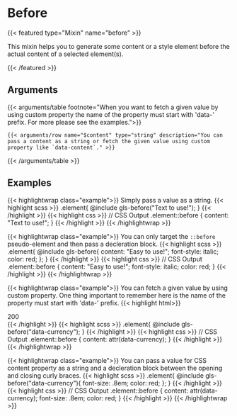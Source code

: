 # Before

{{< featured type="Mixin" name="before" >}}

This mixin helps you to generate some content or a style element before the actual content of a selected element(s).

{{< /featured >}}

## Arguments

{{< arguments/table footnote="When you want to fetch a given value by using custom property the name of the property must start with 'data-' prefix. For more please see the examples.">}}

    {{< arguments/row name="$content" type="string" description="You can pass a content as a string or fetch the given value using custom property like `data-content`." >}}

{{< /arguments/table >}}

## Examples

{{< highlightwrap class="example">}}
Simply pass a value as a string.
{{< highlight scss >}}
.element{
    @include gls-before("Text to use!");
}
{{< /highlight >}}
{{< highlight css >}}
// CSS Output
.element::before {
    content: "Text to use!";
}
{{< /highlight >}}
{{< /highlightwrap >}}

{{< highlightwrap class="example">}}
You can only target the `::before` pseudo-element and then pass a decleration block.
{{< highlight scss >}}
.element{
    @include gls-before{
        content: "Easy to use!";
        font-style: italic;
        color: red;
    };
}
{{< /highlight >}}
{{< highlight css >}}
// CSS Output
.element::before {
    content: "Easy to use!";
    font-style: italic;
    color: red;
}
{{< /highlight >}}
{{< /highlightwrap >}}


{{< highlightwrap class="example">}}
You can fetch a given value by using custom property. One thing important to remember here is the name of the property must start with 'data-' prefix.
{{< highlight html>}}
<div class="element" data-currency="$">200</div>
{{< /highlight >}}
{{< highlight scss >}}
.element{
    @include gls-before("data-currency");
}
{{< /highlight >}}
{{< highlight css >}}
// CSS Output
.element::before {
    content: attr(data-currency);
}
{{< /highlight >}}
{{< /highlightwrap >}}

{{< highlightwrap class="example">}}
You can pass a value for CSS content property as a string and a decleration block between the opening and closing curly braces.
{{< highlight scss >}}
.element{
    @include gls-before("data-currency"){
        font-size: .8em;
        color: red;
    };
}
{{< /highlight >}}
{{< highlight css >}}
// CSS Output
.element::before {
  content: attr(data-currency);
  font-size: .8em;
  color: red;
}
{{< /highlight >}}
{{< /highlightwrap >}}


